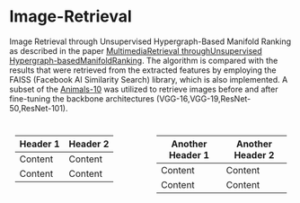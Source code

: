 # Image-Retrieval
Image Retrieval through Unsupervised Hypergraph-Based Manifold Ranking as described in the paper [MultimediaRetrieval throughUnsupervised Hypergraph-basedManifoldRanking](chrome-extension://efaidnbmnnnibpcajpcglclefindmkaj/https://www.ic.unicamp.br/~dcarlos/papers/journals/IEEE-TIP_2019-AcceptedVersion.pdf). The algorithm is compared with the results that were retrieved from the extracted features by employing the FAISS (Facebook AI Similarity Search) library, which is also implemented. A subset of the [Animals-10](https://www.kaggle.com/datasets/alessiocorrado99/animals10) was utilized to retrieve images before and after fine-tuning the backbone architectures (VGG-16,VGG-19,ResNet-50,ResNet-101).

<div style="display: flex;">
  <div style="flex: 50%; padding: 10px;">
    
   | Header 1 | Header 2 |
   |----------|----------|
   | Content  | Content  |
   | Content  | Content  |

  </div>
  <div style="flex: 50%; padding: 10px;">

   | Another Header 1 | Another Header 2 |
   |------------------|------------------|
   | Content          | Content          |
   | Content          | Content          |

  </div>
</div>
